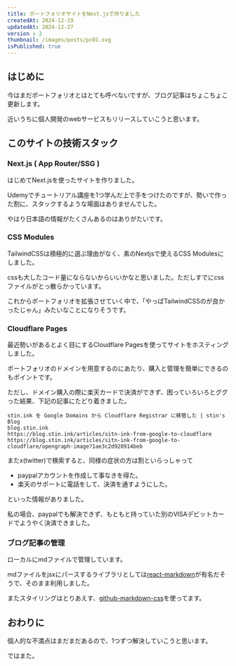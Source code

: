 ```yaml
---
title: ポートフォリオサイトをNext.jsで作りました
createdAt: 2024-12-19
updatedAt: 2024-12-27
version : 2
thumbnail: /images/posts/pc01.svg
isPublished: true
---
```

## はじめに
今はまだポートフォリオとはとても呼べないですが、ブログ記事はちょこちょこ更新します。

近いうちに個人開発のwebサービスもリリースしていこうと思います。

## このサイトの技術スタック
### Next.js ( App Router/SSG )
はじめてNext.jsを使ったサイトを作りました。

Udemyでチュートリアル講座を1つ学んだ上で手をつけたのですが、勢いで作った割に、スタックするような場面はありませんでした。

やはり日本語の情報がたくさんあるのはありがたいです。

### CSS Modules
TailwindCSSは積極的に選ぶ理由がなく、素のNextjsで使えるCSS Modulesにしました。

cssも大したコード量にならないからいいかなと思いました。ただしすでにcssファイルがとっ散らかっています。

これからポートフォリオを拡張させていく中で、「やっぱTailwindCSSのが良かったじゃん」みたいなことになりそうです。

### Cloudflare Pages
最近勢いがあるとよく目にするCloudflare Pagesを使ってサイトをホスティングしました。

ポートフォリオのドメインを用意するのにあたり、購入と管理を簡単にできるのもポイントです。

ただし、ドメイン購入の際に楽天カードで決済ができず、困っていろいろとググった結果、下記の記事にたどり着きました。

```Link
stin.ink を Google Domains から Cloudflare Registrar に移管した | stin's Blog
blog.stin.ink
https://blog.stin.ink/articles/sitn-ink-from-google-to-cloudflare
https://blog.stin.ink/articles/sitn-ink-from-google-to-cloudflare/opengraph-image?1ae3c2d928914beb
```

またx(twitter)で検索すると、同様の症状の方は割といらっしゃって
- paypalアカウントを作成して事なきを得た。
- 楽天のサポートに電話をして、決済を通すようにした。

といった情報がありました。

私の場合、paypalでも解決できず、もともと持っていた別のVISAデビットカードでようやく決済できました。

### ブログ記事の管理
ローカルにmdファイルで管理しています。

mdファイルをjsxにパースするライブラリとしては[react-markdown](https://github.com/remarkjs/react-markdown?tab=readme-ov-file)が有名だそうで、そのまま利用しました。

またスタイリングはとりあえす、[github-markdown-css](https://github.com/sindresorhus/github-markdown-css/tree/main?tab=readme-ov-file)を使ってます。

## おわりに
個人的な不満点はまだまだあるので、1つずつ解決していこうと思います。

ではまた。